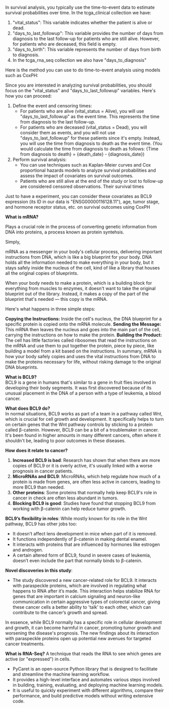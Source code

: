 In survival analysis, you typically use the time-to-event data to estimate survival probabilities over time. In the tcga_clinical collection we have:
1. "vital_status": This variable indicates whether the patient is alive or dead.
2. "days_to_last_followup": This variable provides the number of days from diagnosis to the last follow-up for patients who are still alive. However, for patients who are deceased, this field is empty.
3. "days_to_birth": This variable represents the number of days from birth to diagnosis. 
4. In the tcga_rna_seq collection we also have "days_to_diagnosis" 

Here is the method you can use to do time-to-event analysis using models such as CoxPH:
 
Since you are interested in analyzing survival probabilities, you should focus on the "vital_status" and "days_to_last_followup" variables. Here's how you can proceed:
1. Define the event and censoring times:
    * For patients who are alive (vital_status = Alive), you will use "days_to_last_followup" as the event time. This represents the time from diagnosis to the last follow-up.
    * For patients who are deceased (vital_status = Dead), you will consider them as events, and you will not use "days_to_last_followup" for these patients since it's empty. Instead, you will use the time from diagnosis to death as the event time. (You would calculate the time from diagnosis to death as follows: {Time from diagnosis to death} = {death_date} - {diagnosis_date})
2. Perform survival analysis:
    * You can use techniques such as Kaplan-Meier curves and Cox proportional hazards models to analyze survival probabilities and assess the impact of covariates on survival outcomes.
    * Patients who are still alive at the end of the study or lost to follow-up are considered censored observations. Their survival times 

Just to have a experiment, you can consider these covariates as BCL9 expression (its ID in our data is "ENSG00000116128.11"), age, tumor stage, and hormone receptor status, etc. on survival outcomes using CoxPH

**What is mRNA?**

Plays a crucial role in the process of converting genetic information from DNA into proteins, a process known as protein syntehsis.

Simply, 

mRNA as a messenger in your body's cellular process, delivering important instructions from DNA, which is like a big blueprint for your body. DNA holds all the information needed to make everything in your body, but it stays safely inside the nucleus of the cell, kind of like a library that houses all the original copies of blueprints.

When your body needs to make a protein, which is a building block for everything from muscles to enzymes, it doesn't want to take the original blueprint out of the library. Instead, it makes a copy of the part of the blueprint that's needed — this copy is the mRNA.

Here's what happens in three simple steps:

**Copying the Instructions:** Inside the cell's nucleus, the DNA blueprint for a specific protein is copied onto the mRNA molecule.
**Sending the Message:** This mRNA then leaves the nucleus and goes into the main part of the cell, carrying the instructions on how to make the protein.
**Building the Product:** The cell has little factories called ribosomes that read the instructions on the mRNA and use them to put together the protein, piece by piece, like building a model from a kit based on the instructions.
In summary, mRNA is how your body safely copies and uses the vital instructions from DNA to make the proteins necessary for life, without risking damage to the original DNA blueprints.

**What is BCL9?**  
BCL9 is a gene in humans that's similar to a gene in fruit flies involved in developing their body segments. It was first discovered because of its unusual placement in the DNA of a person with a type of leukemia, a blood cancer.

**What does BCL9 do?**  
In normal situations, BCL9 works as part of a team in a pathway called Wnt, which is crucial for cell growth and development. It specifically helps to turn on certain genes that the Wnt pathway controls by sticking to a protein called β-catenin. However, BCL9 can be a bit of a troublemaker in cancer. It's been found in higher amounts in many different cancers, often where it shouldn't be, leading to poor outcomes in these diseases.

**How does it relate to cancer?**  
1. **Increased BCL9 is bad**: Research has shown that when there are more copies of BCL9 or it is overly active, it's usually linked with a worse prognosis in cancer patients.
2. **MicroRNAs and BCL9**: MicroRNAs, which help regulate how much of a protein is made from genes, are often less active in cancers, leading to more BCL9 than needed. 
3. **Other proteins**: Some proteins that normally help keep BCL9's role in cancer in check are often less abundant in tumors.
4. **Blocking BCL9 is good**: Studies have found that stopping BCL9 from working with β-catenin can help reduce tumor growth.

**BCL9’s flexibility in roles**: While mostly known for its role in the Wnt pathway, BCL9 has other jobs too:
- It doesn’t affect lens development in mice when part of it is removed.
- It functions independently of β-catenin in making dental enamel.
- It interacts with proteins that are influenced by hormones like estrogen and androgen.
- A certain altered form of BCL9, found in severe cases of leukemia, doesn’t even include the part that normally binds to β-catenin.

**Novel discoveries in this study**:
- The study discovered a new cancer-related role for BCL9. It interacts with paraspeckle proteins, which are involved in regulating what happens to RNA after it’s made. This interaction helps stabilize RNA for genes that are important in calcium signaling and neuron-like communication in certain aggressive types of colorectal cancer, giving these cancer cells a better ability to 'talk' to each other, which can contribute to the cancer’s growth and spread.

In essence, while BCL9 normally has a specific role in cellular development and growth, it can become harmful in cancer, promoting tumor growth and worsening the disease's prognosis. The new findings about its interaction with paraspeckle proteins open up potential new avenues for targeted cancer treatments.


 **What is RNA-Seq?**
 A technique that reads the RNA to see which genes are active (or "expressed") in cells.

* PyCaret is an open-source Python library that is designed to facilitate and streamline the machine learning workflow. 
* It provides a high-level interface and automates various steps involved in building, training, evaluating, and deploying machine learning models. 
* It is useful to quickly experiment with different algorithms, compare their performance, and build predictive models without writing extensive code.

